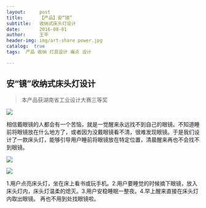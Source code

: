 ```yaml
---
layout:     post
title:      【产品】安“镜”
subtitle:   收纳式床头灯设计
date:       2016-08-01
author:     王平
header-img: img/art-share power.jpg
catalog:  true
tags:  产品 收纳 灯具设计 痛点 设计 

---
```


## 安“镜”收纳式床头灯设计

> 本产品获湖南省工业设计大赛三等奖



![](https://ws1.sinaimg.cn/large/0069RVTdgy1fu21y070loj31kw0knx6a.jpg)



​        相信戴眼镜的人都会有一个苦恼，就是一觉醒来永远找不到自己的眼镜。不知道睡前将眼镜放在什么地方了，或者因为没戴眼镜看不清，很难发现眼镜。于是我们设计了一款床头灯，能够引导用户睡前将眼镜放在特定位置，清晨醒来再也不会找不到眼镜。



![](https://ws4.sinaimg.cn/large/0069RVTdgy1fu21y2g6wjj31kw0pbkjl.jpg)



![](https://ws3.sinaimg.cn/large/0069RVTdgy1fu21y0kt8ij31kw0lrteu.jpg)

1.用户点亮床头灯，坐在床上看书或玩手机。2.用户要睡觉的时候摘下眼镜，放入床头灯内，床头灯温柔的熄灭。3.用户安稳睡眠一整夜。4.早上醒来直接在床头灯内取出眼镜。  再也不用到处找眼镜啦。
